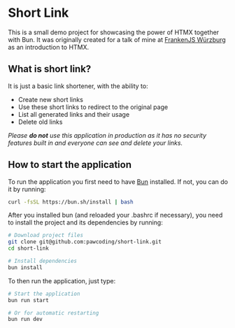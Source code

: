 # Short Link

This is a small demo project for showcasing the power of HTMX together with Bun. It was originally created for a talk of mine at [FrankenJS Würzburg](https://www.meetup.com/de-DE/front-end-wuerzburg/) as an introduction to HTMX.

## What is short link?

It is just a basic link shortener, with the ability to:

- Create new short links
- Use these short links to redirect to the original page
- List all generated links and their usage
- Delete old links

_Please **do not** use this application in production as it has no security features built in and everyone can see and delete your links._

## How to start the application

To run the application you first need to have [Bun](https://bun.sh/) installed. If not, you can do it by running:

```bash
curl -fsSL https://bun.sh/install | bash
```

After you installed bun (and reloaded your .bashrc if necessary), you need to install the project and its dependencies by running:

```bash
# Download project files
git clone git@github.com:pawcoding/short-link.git
cd short-link

# Install dependencies
bun install
```

To then run the application, just type:

```bash
# Start the application
bun run start

# Or for automatic restarting
bun run dev
```
